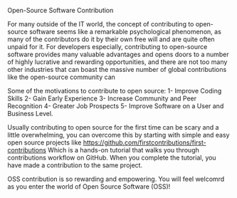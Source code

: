 Open-Source Software Contribution

For many outside of the IT world, the concept of contributing to open-source software seems like a remarkable psychological phenomenon, as many of the contributors do it by their own free will and are quite often unpaid for it. For developers especially, contributing to open-source software provides many valuable advantages and opens doors to a number of highly lucrative and rewarding opportunities, and there are not too many other industries that can boast the massive number of global contributions like the open-source community can

Some of the motivations to contribute to open source:
1-  Improve Coding Skills
2- Gain Early Experience
3- Increase Community and Peer Recognition
4- Greater Job Prospects
5- Improve Software on a User and Business Level.

Usually contributing to open source for the first time can be scary and a little overwhelming, you can overcome this by starting with simple and easy open source projects like https://github.com/firstcontributions/first-contributions 
Which is a hands-on tutorial that walks you through contributions workflow on GitHub. When you complete the tutorial, you have made a contribution to the same project.

OSS contribution is so rewarding and empowering. You will feel welcomrd as you enter the world of Open Source Software (OSS)!
